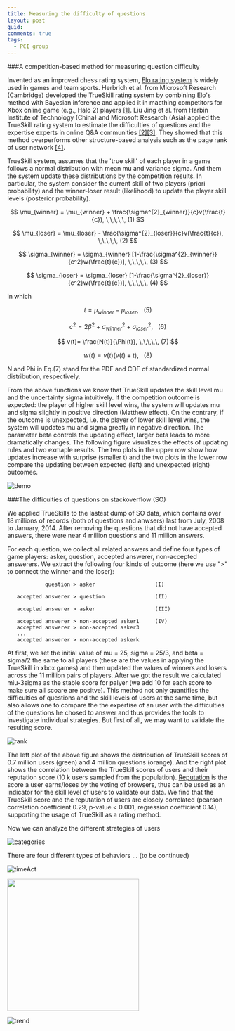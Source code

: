 ```yaml
---
title: Measuring the difficulty of questions
layout: post
guid:
comments: true
tags:
  - PCI group
---
```


###A competition-based method for measuring question difficulty

Invented as an improved chess rating system, [Elo rating system](http://en.wikipedia.org/wiki/Elo_rating_system) is widely used in games and team sports. Herbrich et al. from Microsoft Research (Cambridge) developed the TrueSkill rating system by combining Elo's method with Bayesian inference and applied it in macthing competitors for Xbox online game (e.g., Halo 2) players [[1]](http://papers.nips.cc/paper/3331-trueskill-through-time-revisiting-the-history-of-chess.pdf). Liu Jing et al. from Harbin Institute of Technology (China) and Microsoft Research (Asia) applied the TrueSkill rating system to estimate the difficulties of questions and the expertise experts in online Q&A communities [[2]](http://aclweb.org/anthology//D/D13/D13-1009.pdf)[[3]](http://dl.acm.org/citation.cfm?id=2009975). They showed that this method overperforms other structure-based analysis such as the page rank of user network [[4]](http://www.ladamic.com/papers/taskcn/YangICWSM2008TaskCn.pdf).


TrueSkill system, assumes that the 'true skill' of each player in a game follows a normal distribution with mean mu and variance sigma. And them the system update these distributions by the competition results. In particular, the system consider the current skill of two players (priori probability) and the winner-loser result (likelihood) to update the player skill levels (posterior probability). 

$$
\mu_{winner} = \mu_{winner} + \frac{\sigma^{2}_{winner}}{c}v(\frac{t}{c}), \,\,\,\,\,   (1)
$$

$$
\mu_{loser} = \mu_{loser} - \frac{\sigma^{2}_{loser}}{c}v(\frac{t}{c}), \,\,\,\,\,   (2)
$$

$$
\sigma_{winner} = \sigma_{winner} [1-\frac{\sigma^{2}_{winner}}{c^2}w(\frac{t}{c})], \,\,\,\,\,   (3)
$$

$$
\sigma_{loser} = \sigma_{loser} [1-\frac{\sigma^{2}_{loser}}{c^2}w(\frac{t}{c})], \,\,\,\,\,   (4)
$$

in which 

$$
t = \mu_{winner} - \mu_{loser}, \,\,\,\,\,   (5)
$$

$$
c^2 = 2\beta^2 + \sigma^{2}_{winner} + \sigma^{2}_{loser}, \,\,\,\,\,   (6)
$$

$$
v(t)= \frac{N(t)}{\Phi(t)}, \,\,\,\,\,   (7)
$$

$$
w(t)= v(t)(v(t)+t), \,\,\,\,\,   (8)
$$

N and Phi in Eq.(7) stand for the PDF and CDF of standardized normal distribution, respectively. 

From the above functions we know that TrueSkill updates the skill level mu and the uncertainty sigma intuitively. If the competition outcome is expected: the player of higher skill level wins, the system will updates mu and sigma slightly in positive direction (Matthew effect). On the contrary, if the outcome is unexpected, i.e. the player of lower skill level wins, the system will updates mu and sigma greatly in negative direction. The parameter beta controls the updating effect, larger beta leads to more dramatically changes. The following figure visualizes the effects of updating rules and two exmaple results. The two plots in the upper row show how updates increase with surprise (smaller t) and the two plots in the lower row compare the updating between expected (left) and unexpected (right) outcomes.

![demo](/media/files/2014-05-09-Measuring-the-difficulty-of-questions/demo.png)


###The difficulties of questions on stackoverflow (SO)

We applied TrueSkills to the lastest dump of SO data, which contains over 18 millions of records (both of questions and anwsers) last from July, 2008 to January, 2014. After removing the questions that did not have accepted answers, there were near 4 million questions and 11 million answers. 

For each question, we collect all related answers and define four types of game players: asker, question, accepted answerer, non-accepted answerers. We extract the following four kinds of outcome (here we use ">" to connect the winner and the loser):


				question > asker                   (I)
		        
	   accepted answerer > question                (II)
	   
       accepted answerer > asker                   (III)
	   
       accepted answerer > non-accepted asker1     (IV)
       accepted answerer > non-accepted asker3
       ...
       accepted answerer > non-accepted askerk

At first, we set the initial value of mu = 25, sigma = 25/3, and beta = sigma/2 the same to all players (these are the values in applying the TrueSkill in xbox games) and then updated the values of winners and losers across the 11 million pairs of players. After we got the result we calculated miu-3sigma as the stable score for palyer (we add 10 for each score to make sure all scoare are positve). This method not only quantifies the difficulties of questions and the skill levels of users at the same time, but also allows one to compare the the expertise of an user with the difficulties of the questions he chosed to answer and thus provides the tools to investigate individual strategies. But first of all, we may want to validate the resulting score. 

![rank](/media/files/2014-05-09-Measuring-the-difficulty-of-questions/rank.png)  

The left plot of the above figure shows the distribution of TrueSkill scores of 0.7 million users (green) and 4 million questions (orange). And the right plot shows the correlation between the TrueSkill scores of users and their reputation score (10 k users sampled from the population). [Reputation](http://stackoverflow.com/help/whats-reputation) is the score a user earns/loses by the voting of browsers, thus can be used as an indicator for the skill level of users to validate our data. We find that the TrueSkill score and the reputation of users are closely correlated (pearson correlation coefficient 0.29, p-value < 0.001, regression coefficient 0.14), supporting the usage of TrueSkill as a rating method. 

Now we can analyze the different strategies of users

![categories](/media/files/2014-05-09-Measuring-the-difficulty-of-questions/categories.png) 

There are four different types of behaviors ... (to be continued)

![timeAct](/media/files/2014-05-09-Measuring-the-difficulty-of-questions/timeAct.png) 

<img src="/media/files/2014-05-09-Measuring-the-difficulty-of-questions/pie.png" height="300px" width="300px" />

![trend](/media/files/2014-05-09-Measuring-the-difficulty-of-questions/trend.png) 
